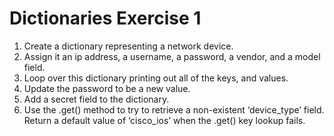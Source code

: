 # Dictionaries Exercise 1

1. Create a dictionary representing a network device.
2. Assign it an ip address, a username, a password, a vendor, and a model field.
3. Loop over this dictionary printing out all of the keys, and values.
4. Update the password to be a new value.
5. Add a secret field to the dictionary.
6. Use the .get() method to try to retrieve a non-existent ‘device_type’
   field. Return a default value of ‘cisco_ios’ when the .get() key lookup
   fails.
